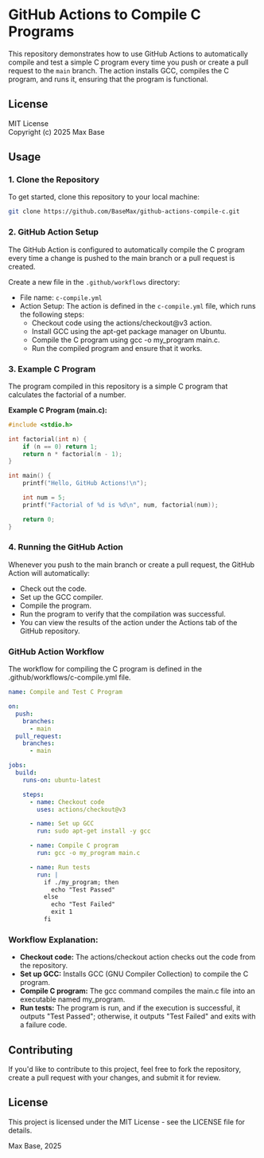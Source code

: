 # GitHub Actions to Compile C Programs

This repository demonstrates how to use GitHub Actions to automatically compile and test a simple C program every time you push or create a pull request to the `main` branch. The action installs GCC, compiles the C program, and runs it, ensuring that the program is functional.

## License

MIT License  
Copyright (c) 2025 Max Base

## Usage

### 1. Clone the Repository

To get started, clone this repository to your local machine:

```bash
git clone https://github.com/BaseMax/github-actions-compile-c.git
```

### 2. GitHub Action Setup

The GitHub Action is configured to automatically compile the C program every time a change is pushed to the main branch or a pull request is created.

Create a new file in the `.github/workflows` directory:

- File name: `c-compile.yml`
- Action Setup: The action is defined in the `c-compile.yml` file, which runs the following steps:
  - Checkout code using the actions/checkout@v3 action.
  - Install GCC using the apt-get package manager on Ubuntu.
  - Compile the C program using gcc -o my_program main.c.
  - Run the compiled program and ensure that it works.

### 3. Example C Program

The program compiled in this repository is a simple C program that calculates the factorial of a number.

**Example C Program (main.c):**

```c
#include <stdio.h>

int factorial(int n) {
    if (n == 0) return 1;
    return n * factorial(n - 1);
}

int main() {
    printf("Hello, GitHub Actions!\n");

    int num = 5;
    printf("Factorial of %d is %d\n", num, factorial(num));

    return 0;
}
```

### 4. Running the GitHub Action

Whenever you push to the main branch or create a pull request, the GitHub Action will automatically:

- Check out the code.
- Set up the GCC compiler.
- Compile the program.
- Run the program to verify that the compilation was successful.
- You can view the results of the action under the Actions tab of the GitHub repository.

### GitHub Action Workflow

The workflow for compiling the C program is defined in the .github/workflows/c-compile.yml file.

```yaml
name: Compile and Test C Program

on:
  push:
    branches:
      - main
  pull_request:
    branches:
      - main

jobs:
  build:
    runs-on: ubuntu-latest

    steps:
      - name: Checkout code
        uses: actions/checkout@v3

      - name: Set up GCC
        run: sudo apt-get install -y gcc

      - name: Compile C program
        run: gcc -o my_program main.c

      - name: Run tests
        run: |
          if ./my_program; then
            echo "Test Passed"
          else
            echo "Test Failed"
            exit 1
          fi
```

### Workflow Explanation:

- **Checkout code:** The actions/checkout action checks out the code from the repository.
- **Set up GCC:** Installs GCC (GNU Compiler Collection) to compile the C program.
- **Compile C program:** The gcc command compiles the main.c file into an executable named my_program.
- **Run tests:** The program is run, and if the execution is successful, it outputs "Test Passed"; otherwise, it outputs "Test Failed" and exits with a failure code.

## Contributing

If you'd like to contribute to this project, feel free to fork the repository, create a pull request with your changes, and submit it for review.

## License

This project is licensed under the MIT License - see the LICENSE file for details.

Max Base, 2025
